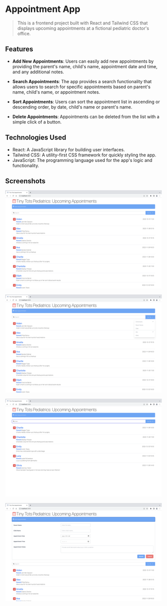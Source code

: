 # Appointment App

> This is a frontend project built with React and Tailwind CSS that displays upcoming appointments at a fictional pediatric doctor's office.

## Features

- **Add New Appointments**: Users can easily add new appointments by providing the parent's name, child's name, appointment date and time, and any additional notes.

- **Search Appointments**: The app provides a search functionality that allows users to search for specific appointments based on parent's name, child's name, or appointment notes.

- **Sort Appointments**: Users can sort the appointment list in ascending or descending order, by date, child's name or parent's name.

- **Delete Appointments**: Appointments can be deleted from the list with a simple click of a button.

## Technologies Used

- React: A JavaScript library for building user interfaces.
- Tailwind CSS: A utility-first CSS framework for quickly styling the app.
- JavaScript: The programming language used for the app's logic and functionality.

## Screenshots

![Screenshot 1](screenshots/01_TinyTots.png)
<br><br>
![Screenshot 2](screenshots/02_TinyTots.png)
<br><br>
![Screenshot 3](screenshots/03_TinyTots.png)
<br><br>
![Screenshot 4](screenshots/04_TinyTots.png)






